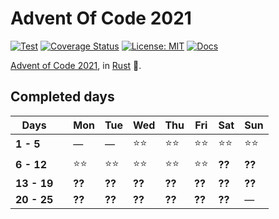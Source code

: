 # Advent Of Code 2021

[![Test](https://github.com/Srynetix/adventofcode2021/actions/workflows/test.yml/badge.svg)](https://github.com/Srynetix/adventofcode2021/actions/workflows/test.yml)
[![Coverage Status](https://coveralls.io/repos/github/Srynetix/adventofcode2021/badge.svg?branch=main)](https://coveralls.io/github/Srynetix/adventofcode2021?branch=main)
[![License: MIT](https://img.shields.io/badge/License-MIT-green.svg)](https://opensource.org/licenses/MIT)
[![Docs](https://img.shields.io/badge/docs-up--to--date-lightgrey)](https://srynetix.github.io/adventofcode2021/adventofcode2021)

[Advent of Code 2021](https://adventofcode.com/2021/), in [Rust](https://www.rust-lang.org/) :crab:.

## Completed days

|Days||Mon|Tue|Wed|Thu|Fri|Sat|Sun|
|-----|-|---|---|---|---|---|---|---|
|**1 - 5**||&mdash;|&mdash;|:star::star:|:star::star:|:star::star:|:star::star:|:star::star:|
|**6 - 12**||:star::star:|:star::star:|:star::star:|:star::star:|:star::star:|**??**|**??**|
|**13 - 19**||**??**|**??**|**??**|**??**|**??**|**??**|**??**|
|**20 - 25**||**??**|**??**|**??**|**??**|**??**|**??**|&mdash;|
